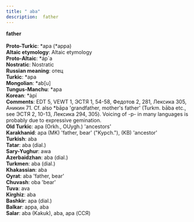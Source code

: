 ```yaml
---
title: " aba"
description:  father
---
```

<strong> father</strong><br><br>
<strong>Proto-Turkic</strong>:  *apa (*appa)<br>
<strong>Altaic etymology</strong>:  Altaic etymology<br>
<strong> Proto-Altaic</strong>:  *áp`a<br>
<strong>Nostratic</strong>:  Nostratic<br>
<strong>Russian meaning</strong>:  отец<br>
<strong>Turkic</strong>:  *apa<br>
<strong>Mongolian</strong>:  *ab[u]<br>
<strong>Tungus-Manchu</strong>:  *apa<br>
<strong>Korean</strong>:  *àpí<br>
<strong>Comments</strong>:  EDT 5, VEWT 1, ЭСТЯ 1, 54-58, Федотов 2, 281, Лексика 305, Аникин 71. Сf. also *bāpa 'grandfather, mother's father' (Turkm. bāba etc., see ЭСТЯ 2, 10-13, Лексика 294, 305). Voicing of -p- in many languages is probably due to expressive gemination.<br>
<strong>Old Turkic</strong>:  apa (Orkh., OUygh.) 'ancestors'<br>
<strong>Karakhanid</strong>:  apa (MK) 'father, bear' ("Kypch."), (KB) 'ancestor'<br>
<strong>Turkish</strong>:  aba<br>
<strong>Tatar</strong>:  aba (dial.)<br>
<strong>Sary-Yughur</strong>:  awa<br>
<strong>Azerbaidzhan</strong>:  aba (dial.)<br>
<strong>Turkmen</strong>:  aba (dial.)<br>
<strong>Khakassian</strong>:  aba<br>
<strong>Oyrat</strong>:  aba 'father, bear'<br>
<strong>Chuvash</strong>:  oba 'bear'<br>
<strong>Tuva</strong>:  ava<br>
<strong>Kirghiz</strong>:  aba<br>
<strong>Bashkir</strong>:  apa (dial.)<br>
<strong>Balkar</strong>:  appa, aba<br>
<strong>Salar</strong>:  aba (Kakuk), aba, apa (ССЯ)<br>


